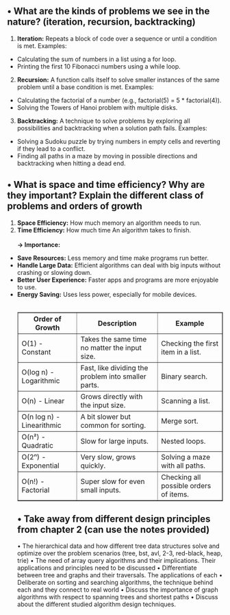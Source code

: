 ## **•	What are the kinds of problems we see in the nature? (iteration, recursion, backtracking)**
1.	**Iteration:** Repeats a block of code over a sequence or until a condition is met. 
Examples:
- Calculating the sum of numbers in a list using a for loop.
- Printing the first 10 Fibonacci numbers using a while loop.
2.	**Recursion:** A function calls itself to solve smaller instances of the same problem until a base condition is met.
Examples:
-	Calculating the factorial of a number (e.g., factorial(5) = 5 * factorial(4)).
-	Solving the Towers of Hanoi problem with multiple disks.
3.	**Backtracking:** A technique to solve problems by exploring all possibilities and backtracking when a solution path fails.
Examples:
-	Solving a Sudoku puzzle by trying numbers in empty cells and reverting if they lead to a conflict.
-	Finding all paths in a maze by moving in possible directions and backtracking when hitting a dead end.

## **•	What is space and time efficiency? Why are they important? Explain the different class of problems and orders of growth**
1. **Space Efficiency:** How much memory an algorithm needs to run.
2. **Time Efficiency:** How much time An algorithm takes to finish. <br><br>
**-> Importance:**
- **Save Resources:** Less memory and time make programs run better.
- **Handle Large Data:** Efficient algorithms can deal with big inputs without crashing or slowing down.
- **Better User Experience:** Faster apps and programs are more enjoyable to use.
- **Energy Saving:** Uses less power, especially for mobile devices. <br><br>
  <table border="1">
  <tr>
    <th>Order of Growth</th>
    <th>Description</th>
    <th>Example</th>
  </tr>
  <tr>
    <td>O(1) - Constant</td>
    <td>Takes the same time no matter the input size.</td>
    <td>Checking the first item in a list.</td>
  </tr>
  <tr>
    <td>O(log n) - Logarithmic</td>
    <td>Fast, like dividing the problem into smaller parts.</td>
    <td>Binary search.</td>
  </tr>
  <tr>
    <td>O(n) - Linear</td>
    <td>Grows directly with the input size.</td>
    <td>Scanning a list.</td>
  </tr>
  <tr>
    <td>O(n log n) - Linearithmic</td>
    <td>A bit slower but common for sorting.</td>
    <td>Merge sort.</td>
  </tr>
  <tr>
    <td>O(n²) - Quadratic</td>
    <td>Slow for large inputs.</td>
    <td>Nested loops.</td>
  </tr>
  <tr>
    <td>O(2ⁿ) - Exponential</td>
    <td>Very slow, grows quickly.</td>
    <td>Solving a maze with all paths.</td>
  </tr>
  <tr>
    <td>O(n!) - Factorial</td>
    <td>Super slow for even small inputs.</td>
    <td>Checking all possible orders of items.</td>
  </tr>
</table>

## **•	Take away from different design principles from chapter 2 (can use the notes provided)**
•	The hierarchical data and how different tree data structures solve and optimize over the problem scenarios (tree, bst, avl, 2-3, red-black, heap, trie)
•	The need of array query algorithms and their implications. Their applications and principles need to be discussed
•	Differentiate between tree and graphs and their traversals. The applications of each
•	Deliberate on sorting and searching algorithms, the technique behind each and they connect to real world
•	Discuss the importance of graph algorithms with respect to spanning trees and shortest paths
•	Discuss about the different studied algorithm design techniques. 
